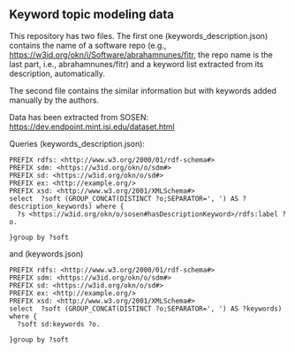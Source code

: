 ## Keyword topic modeling data 

This repository has two files. The first one (keywords_description.json) contains the name of a software repo (e.g., https://w3id.org/okn/i/Software/abrahamnunes/fitr, the repo name is the last part, i.e., abrahamnunes/fitr) and a keyword list extracted from its description, automatically. 

The second file contains the similar information but with keywords added manually by the authors.


Data has been extracted from SOSEN: https://dev.endpoint.mint.isi.edu/dataset.html

Queries (keywords_description.json): 

```
PREFIX rdfs: <http://www.w3.org/2000/01/rdf-schema#>
PREFIX sdm: <https://w3id.org/okn/o/sdm#>
PREFIX sd: <https://w3id.org/okn/o/sd#>
PREFIX ex: <http://example.org/>
PREFIX xsd: <http://www.w3.org/2001/XMLSchema#>
select  ?soft (GROUP_CONCAT(DISTINCT ?o;SEPARATOR=', ') AS ?description_keywords) where {
  ?s <https://w3id.org/okn/o/sosen#hasDescriptionKeyword>/rdfs:label ?o.
  
}group by ?soft 
```

and  (keywords.json)

```
PREFIX rdfs: <http://www.w3.org/2000/01/rdf-schema#>
PREFIX sdm: <https://w3id.org/okn/o/sdm#>
PREFIX sd: <https://w3id.org/okn/o/sd#>
PREFIX ex: <http://example.org/>
PREFIX xsd: <http://www.w3.org/2001/XMLSchema#>
select  ?soft (GROUP_CONCAT(DISTINCT ?o;SEPARATOR=', ') AS ?keywords) where {
  ?soft sd:keywords ?o.
  
}group by ?soft
```
